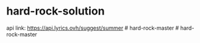 # hard-rock-solution
api link: https://api.lyrics.ovh/suggest/summer
#   h a r d - r o c k - m a s t e r  
 #   h a r d - r o c k - m a s t e r  
 